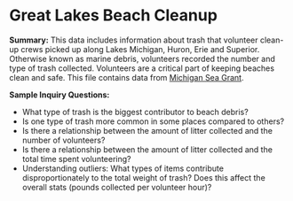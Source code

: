 # Great Lakes Beach Cleanup

**Summary:** This data includes information about trash that volunteer clean-up crews picked up along Lakes Michigan, Huron, Erie and Superior. Otherwise known as marine debris, volunteers recorded the number and type of trash collected. Volunteers are a critical part of keeping beaches clean and safe. This file contains data from [Michigan Sea Grant](https://www.michiganseagrant.org/lessons/lessons/by-broad-concept/social-science/data-sets/beach-clean-up-data-sets/).

**Sample Inquiry Questions:**

* What type of trash is the biggest contributor to beach debris?
* Is one type of trash more common in some places compared to others?
* Is there a relationship between the amount of litter collected and the number of volunteers?
* Is there a relationship between the amount of litter collected and the total time spent volunteering?
* Understanding outliers: What types of items contribute disproportionately to the total weight of trash? Does this affect the overall stats (pounds collected per volunteer hour)?